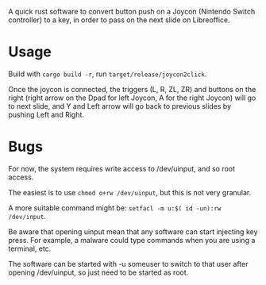 A quick rust software to convert button push on a Joycon (Nintendo Switch 
controller) to a key, in order to pass on the next slide on Libreoffice.

# Usage

Build with `cargo build -r`, run `target/release/joycon2click`.

Once the joycon is connected, the triggers (L, R, ZL, ZR) and buttons on the right (right arrow on the Dpad for left Joycon, A for the right Joycon) will
go to next slide, and Y and Left arrow will go back to previous slides by pushing Left and Right.

# Bugs

For now, the system requires write access to /dev/uinput, and so root access.

The easiest is to use `chmod o+rw /dev/uinput`, but this is not very granular.

A more suitable command might be: `setfacl -m u:$( id -un):rw /dev/input`.

Be aware that opening uinput mean that any software can start injecting key press. For example, 
a malware could type commands when you are using a terminal, etc. 

The software can be started with -u someuser to switch to that user after opening /dev/uinput, so just
need to be started as root.
